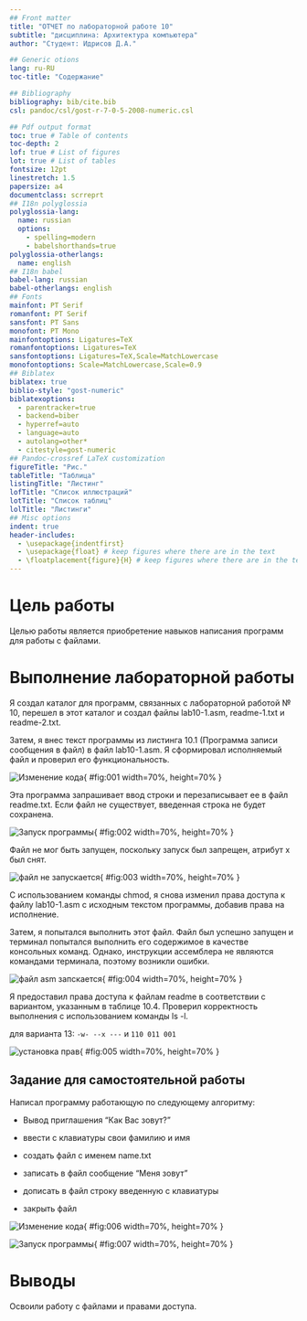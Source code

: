 ```yaml
---
## Front matter
title: "ОТЧЕТ по лабораторной работе 10"
subtitle: "дисциплина: Архитектура компьютера"
author: "Студент: Идрисов Д.А."

## Generic otions
lang: ru-RU
toc-title: "Содержание"

## Bibliography
bibliography: bib/cite.bib
csl: pandoc/csl/gost-r-7-0-5-2008-numeric.csl

## Pdf output format
toc: true # Table of contents
toc-depth: 2
lof: true # List of figures
lot: true # List of tables
fontsize: 12pt
linestretch: 1.5
papersize: a4
documentclass: scrreprt
## I18n polyglossia
polyglossia-lang:
  name: russian
  options:
	- spelling=modern
	- babelshorthands=true
polyglossia-otherlangs:
  name: english
## I18n babel
babel-lang: russian
babel-otherlangs: english
## Fonts
mainfont: PT Serif
romanfont: PT Serif
sansfont: PT Sans
monofont: PT Mono
mainfontoptions: Ligatures=TeX
romanfontoptions: Ligatures=TeX
sansfontoptions: Ligatures=TeX,Scale=MatchLowercase
monofontoptions: Scale=MatchLowercase,Scale=0.9
## Biblatex
biblatex: true
biblio-style: "gost-numeric"
biblatexoptions:
  - parentracker=true
  - backend=biber
  - hyperref=auto
  - language=auto
  - autolang=other*
  - citestyle=gost-numeric
## Pandoc-crossref LaTeX customization
figureTitle: "Рис."
tableTitle: "Таблица"
listingTitle: "Листинг"
lofTitle: "Список иллюстраций"
lotTitle: "Список таблиц"
lolTitle: "Листинги"
## Misc options
indent: true
header-includes:
  - \usepackage{indentfirst}
  - \usepackage{float} # keep figures where there are in the text
  - \floatplacement{figure}{H} # keep figures where there are in the text
---
```


# Цель работы

Целью работы является приобретение навыков написания программ для работы с файлами.

# Выполнение лабораторной работы

Я создал каталог для программ, связанных с лабораторной работой № 10, 
перешел в этот каталог и создал файлы lab10-1.asm, readme-1.txt и readme-2.txt.

Затем, я внес текст программы из листинга 10.1 
(Программа записи сообщения в файл) в файл lab10-1.asm. 
Я сформировал исполняемый файл и проверил его функциональность.

![Изменение кода](image/01.png){ #fig:001 width=70%, height=70% }

Эта программа запрашивает ввод строки и перезаписывает ее в файл readme.txt. 
Если файл не существует, введенная строка не будет сохранена.

![Запуск программы](image/02.png){ #fig:002 width=70%, height=70% }

Файл не мог быть запущен, поскольку запуск был запрещен, атрибут х был снят.

![файл не запускается](image/03.png){ #fig:003 width=70%, height=70% }

С использованием команды chmod, я снова изменил права доступа к файлу 
lab10-1.asm с исходным текстом программы, добавив права на исполнение. 

Затем, я попытался выполнить этот файл.
Файл был успешно запущен и терминал попытался выполнить его содержимое в 
качестве консольных команд. Однако, инструкции ассемблера не являются 
командами терминала, поэтому возникли ошибки. 

![файл asm запскается](image/04.png){ #fig:004 width=70%, height=70% }

Я предоставил права доступа к файлам readme в соответствии с вариантом, 
указанным в таблице 10.4. Проверил корректность выполнения с использованием 
команды ls -l.

для варианта 13: ```-w- --x ---``` и ```110 011 001```

![установка прав](image/05.png){ #fig:005 width=70%, height=70% }

## Задание для самостоятельной работы

Написал программу работающую по следующему алгоритму:

* Вывод приглашения “Как Вас зовут?”

* ввести с клавиатуры свои фамилию и имя

* создать файл с именем name.txt

* записать в файл сообщение “Меня зовут”

* дописать в файл строку введенную с клавиатуры

* закрыть файл

![Изменение кода](image/06.png){ #fig:006 width=70%, height=70% }

![Запуск программы](image/07.png){ #fig:007 width=70%, height=70% }

# Выводы

Освоили работy с файлами и правами доступа.
